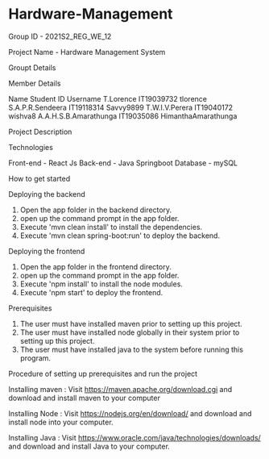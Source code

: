 # Hardware-Management

Group ID - 2021S2_REG_WE_12

Project Name - Hardware Management System

Groupt Details

Member Details

Name                   Student ID    Username
T.Lorence              IT19039732    tlorence
S.A.P.R.Sendeera       IT19118314    Savvy9899
T.W.I.V.Perera         IT19040172    wishva8
A.A.H.S.B.Amarathunga  IT19035086    HimanthaAmarathunga

Project Description

Technologies

Front-end - React Js
Back-end - Java Springboot
Database - mySQL

How to get started

Deploying the backend
1) Open the app folder in the backend directory.
2) open up the command prompt in the app folder.
3) Execute 'mvn clean install' to install the dependencies.
4) Execute 'mvn clean spring-boot:run' to deploy the backend.

Deploying the frontend
1) Open the app folder in the frontend directory.
2) open up the command prompt in the app folder.
3) Execute 'npm install' to install the node modules.
4) Execute 'npm start' to deploy the frontend.

Prerequisites

1) The user must have installed maven prior to setting up this project.
2) The user must have installed node globally in their system prior to setting up this project.
3) The user must have installed java to the system before running this program.

Procedure of setting up prerequisites and run the project

Installing maven :
Visit https://maven.apache.org/download.cgi and download and install maven to your computer

Installing Node :
Visit https://nodejs.org/en/download/ and download and install node into your computer.

Installing Java :
Visit https://www.oracle.com/java/technologies/downloads/ and download and install Java to your computer.

